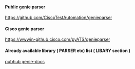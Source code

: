 #### Public genie parser

https://github.com/CiscoTestAutomation/genieparser


#### Cisco genie parser

https://wwwin-github.cisco.com/pyATS/genieparser

#### Already available library ( PARSER etc) list ( LIBARY section )

[pubhub genie-docs](https://pubhub.devnetcloud.com/media/genie-docs/docs/index.html)

